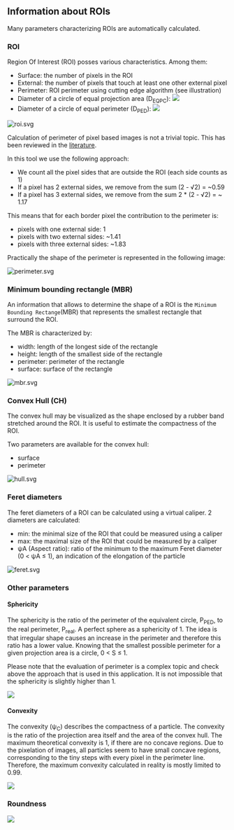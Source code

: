 ## Information about ROIs

Many parameters characterizing ROIs are automatically calculated.

### ROI

Region Of Interest (ROI) posses various characteristics. Among them:

- Surface: the number of pixels in the ROI
- External: the number of pixels that touch at least one other external pixel
- Perimeter: ROI perimeter using cutting edge algorithm (see illustration)
- Diameter of a circle of equal projection area (D<sub>EQPC</sub>):
  <img src="https://tex.cheminfo.org/?tex=D_%7BEQPC%7D%20%3D%202%20%5Csqrt%7B%5Cfrac%7BSurface%7D%7B%5Cpi%7D%7D"/>
- Diameter of a circle of equal perimeter (D<sub>PED</sub>):
  <img src="https://tex.cheminfo.org/?tex=D_%7BPED%7D%20%3D%20%5Cfrac%7BExternal%7D%7B%5Cpi%7D"/>

![roi.svg](roi.svg)

Calculation of perimeter of pixel based images is not a trivial topic. This has been reviewed in the [literature](http://urn.nb.no/URN:NBN:no-13191).

In this tool we use the following approach:

- We count all the pixel sides that are outside the ROI (each side counts as 1)
- If a pixel has 2 external sides, we remove from the sum (2 - √2) = ~0.59
- If a pixel has 3 external sides, we remove from the sum 2 \* (2 - √2) = ~ 1.17

This means that for each border pixel the contribution to the perimeter is:

- pixels with one external side: 1
- pixels with two external sides: ~1.41
- pixels with three external sides: ~1.83

Practically the shape of the perimeter is represented in the following image:

![perimeter.svg](perimeter.svg)

### Minimum bounding rectangle (MBR)

An information that allows to determine the shape of a ROI is the `Minimum Bounding Rectange`(MBR) that represents the smallest rectangle that surround the ROI.

The MBR is characterized by:

- width: length of the longest side of the rectangle
- height: length of the smallest side of the rectangle
- perimeter: perimeter of the rectangle
- surface: surface of the rectangle

![mbr.svg](mbr.svg)

### Convex Hull (CH)

The convex hull may be visualized as the shape enclosed by a rubber band stretched around the ROI. It is useful to estimate the compactness of the ROI.

Two parameters are available for the convex hull:

- surface
- perimeter

![hull.svg](hull.svg)

### Feret diameters

The feret diameters of a ROI can be calculated using a virtual caliper. 2 diameters are calculated:

- min: the minimal size of the ROI that could be measured using a caliper
- max: the maximal size of the ROI that could be measured by a caliper
- ψA (Aspect ratio): ratio of the minimum to the maximum Feret diameter (0 < ψA ≤ 1), an indication of the elongation of the particle

![feret.svg](feret.svg)

### Other parameters

#### Sphericity

The sphericity is the ratio of the perimeter of the equivalent circle, P<sub>PED</sub>, to the real perimeter, P<sub>real</sub>.
A perfect sphere as a sphericity of 1. The idea is that irregular shape causes an increase in the perimeter and therefore this ratio has a lower value. Knowing that the smallest possible perimeter for a given projection area is a circle, 0 < S ≤ 1.

Please note that the evaluation of perimeter is a complex topic and check above the approach that is used in this application. It
is not impossible that the sphericity is slightly higher than 1.

<img src="https://tex.cheminfo.org/?tex=S%20%3D%20%5Cfrac%7BP_%7BEQPC%7D%7D%7BP_%7Breal%7D%7D"/>

#### Convexity

The convexity (ψ<sub>C</sub>) describes the compactness of a particle. The convexity is the ratio of the projection area itself and the area of the convex hull. The maximum theoretical convexity is 1, if there are no concave regions. Due to the pixelation of images, all particles seem to have small concave regions, corresponding to the tiny steps with every pixel in the perimeter line. Therefore, the maximum convexity calculated in reality is mostly limited to 0.99.

<img src="https://tex.cheminfo.org/?tex=%5Cpsi_C%20%3D%20%5Cfrac%7BROI%7Bsurface%7D%7D%7BCH_%7Bsurface%7D%7D"/>

### Roundness

<img src="https://tex.cheminfo.org/?tex=Roundness%20%3D%20%5Cfrac%7B4%20*%20ROI_%7Bsurface%7D%7D%7B%5Cpi%20*%20Feret_%7Bmax%7D%7D"/>
